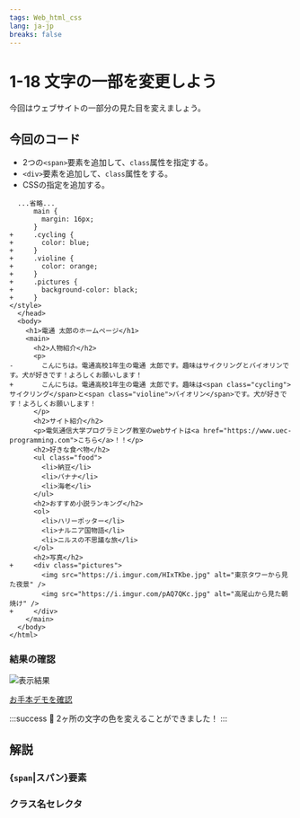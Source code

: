 ```yaml
---
tags: Web_html_css
lang: ja-jp
breaks: false
---
```


# 1-18 文字の一部を変更しよう

<!-- 目標 -->
今回はウェブサイトの一部分の見た目を変えましょう。

## 今回のコード

<!-- 指示 -->

 - 2つの`<span>`要素を追加して、`class`属性を指定する。
 - `<div>`要素を追加して、`class`属性をする。
 - CSSの指定を追加する。

```diff=26
  ...省略...
      main {
        margin: 16px;
      }
+     .cycling {
+       color: blue;
+     }
+     .violine {
+       color: orange;
+     }
+     .pictures {
+       background-color: black;
+     }
</style>
  </head>
  <body>
    <h1>電通 太郎のホームページ</h1>
    <main>
      <h2>人物紹介</h2>
      <p>
-       こんにちは。電通高校1年生の電通 太郎です。趣味はサイクリングとバイオリンです。犬が好きです！よろしくお願いします！
+       こんにちは。電通高校1年生の電通 太郎です。趣味は<span class="cycling">サイクリング</span>と<span class="violine">バイオリン</span>です。犬が好きです！よろしくお願いします！
      </p>
      <h2>サイト紹介</h2>
      <p>電気通信大学プログラミング教室のwebサイトは<a href="https://www.uec-programming.com">こちら</a>！！</p>
      <h2>好きな食べ物</h2>
      <ul class="food">
        <li>納豆</li>
        <li>バナナ</li>
        <li>海老</li>
      </ul>
      <h2>おすすめ小説ランキング</h2>
      <ol>
        <li>ハリーポッター</li>
        <li>ナルニア国物語</li>
        <li>ニルスの不思議な旅</li>
      </ol>
      <h2>写真</h2>
+     <div class="pictures">
        <img src="https://i.imgur.com/HIxTKbe.jpg" alt="東京タワーから見た夜景" />
        <img src="https://i.imgur.com/pAQ7QKc.jpg" alt="高尾山から見た朝焼け" />
+     </div>
    </main>
  </body>
</html>
```

### 結果の確認

<!-- 結果画像 -->
![表示結果](https://uec-programming.github.io/basic_training/web-sample/img/demo1-18.png)
<!-- お手本リンク -->
[お手本デモを確認](https://uec-programming.github.io/basic_training/web-sample/demo1-18.html "デモ")

<!-- お祝い -->
:::success
:tada: 2ヶ所の文字の色を変えることができました！
:::


## 解説

### {`span`|スパン}要素

<!-- 何もしない -->

### クラス名セレクタ

<!-- 要素名だけじゃないよ -->
